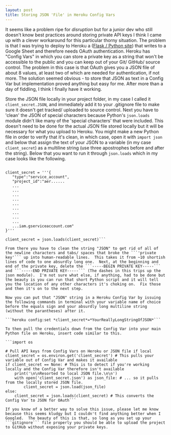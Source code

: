 ```yaml
---
layout: post
title: Storing JSON 'File' in Heroku Config Vars
---
```


It seems like a problem ripe for <vomet>*disruption*</vomet> but for a junior dev who still doesn't know best practices around storing private API keys I think I came up with a clever workaround for this particular thorny situation.  The problem is that I was trying to deploy to Heroku a ([Flask / Python site](ww-rsvp.heroku.com)) that writes to a Google Sheet and therefore needs OAuth authentication.  Heroku has "Config Vars" in which you can store a private key as a string that won't be accessible to the public and you can keep out of your Git/ GitHub/ source control.  The problem in this case is that OAuth gives you a JSON file of about 8 values, at least two of which are needed for authentication, if not more.  The solution seemed obvious - to store that JSON as text in a Config Var but implementation proved anything but easy for me.  After more than a day of fiddling, I think I finally have it working.

Store the JSON file locally in your project folder, in my case I called it ```client_secret.JSON```, and immediately add it to your .gitignore file to make sure it doesn't get tracked/ uploaded to source control.  Next you have to 'clean' the JSON of special characters because Python's ```json.loads``` module didn't like many of the 'special characters' that were included.  This doesn't need to be done for the actual JSON file stored locally but it will be necessary for what you upload to Heroku.  You might make a new Python file in order to verify that it's clean, in which case, open it with ```import json``` and below that assign the text of your JSON to a variable (in my case ```client_secret```) as a multiline string (use three apostrophes before and after the string).  Below that you want to run it through ```json.loads``` which in my case looks like the following.

```import json

client_secret = '''{
   "type":"service_account",
   "project_id":"aer......
   ...
   ...
   ...
   ...
   ...
   ...
   ...
   ...
   ...
   ...iam.gserviceaccount.com"
}'''

client_secret = json.loads(client_secret)```

From there you have to clean the string "JSON" to get rid of all of the newline characters and tabs/ spaces that broke the ```'private key'``` up into human-readable lines.  This takes it from ~10 shortish lines of code to one absurdly long one.  Next, at the beginning and end of the private key, delete the ```-----BEGIN PRIVATE KEY-----``` and ```-----END PRIVATE KEY-----``` (The dashes in this trips up the json module).  I'm not sure what else, if anything, had to be done but the beauty is you can run that short Python script and it will tell you the location of any other characters it's choking on.  Fix those and then it's on to the next step.

Now you can put that "JSON" string in a Heroku Config Var by issuing the following commands in terminal with your variable name of choice before the equals sign and your absurdly long multiline string (without the parantheses) after it.

```heroku config:set *client_secret*=*YourReallyLongStringOfJSON*```

To then pull the credentials down from the Config Var into your main Python file on Heroku, insert code similar to this.  

```import os

# Pull API keys from Config Vars on Heroku or JSON file if local
client_secret = os.environ.get('client_secret') # This pulls your variable out of Config Var and makes it available
if client_secret == None: # This is to detect if you're working locally and the Config Var therefore isn't available
    print('\n\nResorted to local JSON file.\n\n')
    with open('client_secret.json') as json_file: # ... so it pulls from the locally stored JSON file.
        client_secret = json.load(json_file)
else:
    client_secret = json.loads(client_secret) # This converts the Config Var to JSON for OAuth```

If you know of a better way to solve this issue, please let me know because this seems kludgy but I couldn't find anything better when I Googled.  The beauty of this is that, so long as you set up your ```gitignore``` file properly you should be able to upload the project to GitHub without exposing your private keys.